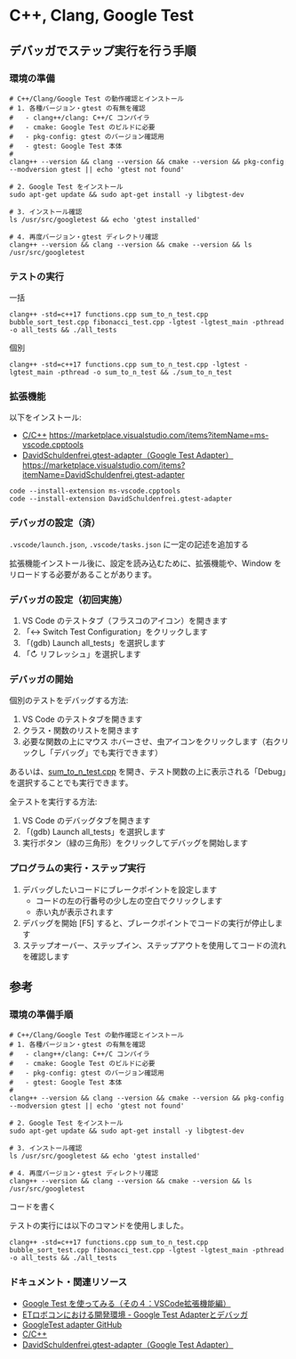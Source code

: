 # C++, Clang, Google Test

## デバッガでステップ実行を行う手順

### 環境の準備

```shell
# C++/Clang/Google Test の動作確認とインストール
# 1. 各種バージョン・gtest の有無を確認
#   - clang++/clang: C++/C コンパイラ
#   - cmake: Google Test のビルドに必要
#   - pkg-config: gtest のバージョン確認用
#   - gtest: Google Test 本体
#
clang++ --version && clang --version && cmake --version && pkg-config --modversion gtest || echo 'gtest not found'

# 2. Google Test をインストール
sudo apt-get update && sudo apt-get install -y libgtest-dev

# 3. インストール確認
ls /usr/src/googletest && echo 'gtest installed'

# 4. 再度バージョン・gtest ディレクトリ確認
clang++ --version && clang --version && cmake --version && ls /usr/src/googletest
```

### テストの実行

一括

```shell
clang++ -std=c++17 functions.cpp sum_to_n_test.cpp bubble_sort_test.cpp fibonacci_test.cpp -lgtest -lgtest_main -pthread -o all_tests && ./all_tests
```

個別

```shell
clang++ -std=c++17 functions.cpp sum_to_n_test.cpp -lgtest -lgtest_main -pthread -o sum_to_n_test && ./sum_to_n_test
```

### 拡張機能

以下をインストール:

- [C/C++](https://marketplace.visualstudio.com/items?itemName=ms-vscode.cpptools) https://marketplace.visualstudio.com/items?itemName=ms-vscode.cpptools
- [DavidSchuldenfrei.gtest-adapter（Google Test Adapter）](https://marketplace.visualstudio.com/items?itemName=DavidSchuldenfrei.gtest-adapter) https://marketplace.visualstudio.com/items?itemName=DavidSchuldenfrei.gtest-adapter

```shell
code --install-extension ms-vscode.cpptools
code --install-extension DavidSchuldenfrei.gtest-adapter
```

### デバッガの設定（済）

`.vscode/launch.json`, `.vscode/tasks.json` に一定の記述を追加する

拡張機能インストール後に、設定を読み込むために、拡張機能や、Window をリロードする必要があることがあります。

### デバッガの設定（初回実施）

1. VS Code のテストタブ（フラスコのアイコン）を開きます
2. 「↔ Switch Test Configuration」をクリックします
3. 「(gdb) Launch all_tests」を選択します
4. 「↻ リフレッシュ」を選択します

### デバッガの開始

個別のテストをデバッグする方法:

1. VS Code のテストタブを開きます
2. クラス・関数のリストを開きます
3. 必要な関数の上にマウス ホバーさせ、虫アイコンをクリックします（右クリックし「デバッグ」でも実行できます）

あるいは、[sum_to_n_test.cpp](sum_to_n_test.cpp) を開き、テスト関数の上に表示される「Debug」を選択することでも実行できます。

全テストを実行する方法:

1. VS Code のデバッグタブを開きます
2. 「(gdb) Launch all_tests」を選択します
3. 実行ボタン（緑の三角形）をクリックしてデバッグを開始します

### プログラムの実行・ステップ実行

1. デバッグしたいコードにブレークポイントを設定します
    - コードの左の行番号の少し左の空白でクリックします
    - 赤い丸が表示されます
2. デバッグを開始 [F5] すると、ブレークポイントでコードの実行が停止します
3. ステップオーバー、ステップイン、ステップアウトを使用してコードの流れを確認します

## 参考

### 環境の準備手順

```shell
# C++/Clang/Google Test の動作確認とインストール
# 1. 各種バージョン・gtest の有無を確認
#   - clang++/clang: C++/C コンパイラ
#   - cmake: Google Test のビルドに必要
#   - pkg-config: gtest のバージョン確認用
#   - gtest: Google Test 本体
#
clang++ --version && clang --version && cmake --version && pkg-config --modversion gtest || echo 'gtest not found'

# 2. Google Test をインストール
sudo apt-get update && sudo apt-get install -y libgtest-dev

# 3. インストール確認
ls /usr/src/googletest && echo 'gtest installed'

# 4. 再度バージョン・gtest ディレクトリ確認
clang++ --version && clang --version && cmake --version && ls /usr/src/googletest
```

コードを書く

テストの実行には以下のコマンドを使用しました。

```shell
clang++ -std=c++17 functions.cpp sum_to_n_test.cpp bubble_sort_test.cpp fibonacci_test.cpp -lgtest -lgtest_main -pthread -o all_tests && ./all_tests
```

### ドキュメント・関連リソース

- [Google Test を使ってみる（その４：VSCode拡張機能編）](https://developer.mamezou-tech.com/blogs/2022/11/20/google-test-04/)
- [ETロボコンにおける開発環境 - Google Test Adapterとデバッガ](https://zenn.dev/fujiyamaegg/articles/d0879f8a191171)
- [GoogleTest adapter GitHub](https://github.com/DavidSchuldenfrei/gtest-adapter)
- [C/C++](https://marketplace.visualstudio.com/items?itemName=ms-vscode.cpptools)
- [DavidSchuldenfrei.gtest-adapter（Google Test Adapter）](https://marketplace.visualstudio.com/items?itemName=DavidSchuldenfrei.gtest-adapter)
